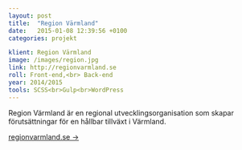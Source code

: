 ```yaml
---
layout: post
title:  "Region Värmland"
date:   2015-01-08 12:39:56 +0100
categories: projekt

klient: Region Värmland
image: /images/region.jpg
link: http://regionvarmland.se
roll: Front-end,<br> Back-end
year: 2014/2015
tools: SCSS<br>Gulp<br>WordPress
---
```


Region Värmland är en regional utvecklingsorganisation som skapar förutsättningar för en hållbar tillväxt i Värmland.

[regionvarmland.se →](http://regionvarmland.se)
